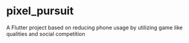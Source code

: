 # pixel_pursuit

A Flutter project based on reducing phone usage by utilizing game like qualities and social competition
